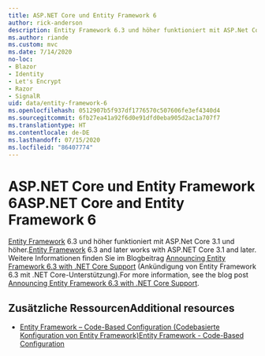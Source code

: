 ```yaml
---
title: ASP.NET Core und Entity Framework 6
author: rick-anderson
description: Entity Framework 6.3 und höher funktioniert mit ASP.Net Core 3.1 und höher.
ms.author: riande
ms.custom: mvc
ms.date: 7/14/2020
no-loc:
- Blazor
- Identity
- Let's Encrypt
- Razor
- SignalR
uid: data/entity-framework-6
ms.openlocfilehash: 0512907b5f937df1776570c507606fe3ef4340d4
ms.sourcegitcommit: 6fb27ea41a92f6d0e91dfd0eba905d2ac1a707f7
ms.translationtype: HT
ms.contentlocale: de-DE
ms.lasthandoff: 07/15/2020
ms.locfileid: "86407774"
---
```

# <a name="aspnet-core-and-entity-framework-6"></a><span data-ttu-id="813fc-103">ASP.NET Core und Entity Framework 6</span><span class="sxs-lookup"><span data-stu-id="813fc-103">ASP.NET Core and Entity Framework 6</span></span>

<span data-ttu-id="813fc-104">[Entity Framework](/ef/ef6/) 6.3 und höher funktioniert mit ASP.Net Core 3.1 und höher.</span><span class="sxs-lookup"><span data-stu-id="813fc-104">[Entity Framework](/ef/ef6/) 6.3 and later works with ASP.NET Core 3.1 and later.</span></span> <span data-ttu-id="813fc-105">Weitere Informationen finden Sie im Blogbeitrag [Announcing Entity Framework 6.3 with .NET Core Support](https://devblogs.microsoft.com/dotnet/announcing-entity-framework-6-3-preview-with-net-core-support/) (Ankündigung von Entity Framework 6.3 mit .NET Core-Unterstützung).</span><span class="sxs-lookup"><span data-stu-id="813fc-105">For more information, see the blog post [Announcing Entity Framework 6.3 with .NET Core Support](https://devblogs.microsoft.com/dotnet/announcing-entity-framework-6-3-preview-with-net-core-support/).</span></span>

## <a name="additional-resources"></a><span data-ttu-id="813fc-106">Zusätzliche Ressourcen</span><span class="sxs-lookup"><span data-stu-id="813fc-106">Additional resources</span></span>

* [<span data-ttu-id="813fc-107">Entity Framework – Code-Based Configuration (Codebasierte Konfiguration von Entity Framework)</span><span class="sxs-lookup"><span data-stu-id="813fc-107">Entity Framework - Code-Based Configuration</span></span>](/ef/ef6/fundamentals/configuring/code-based)
